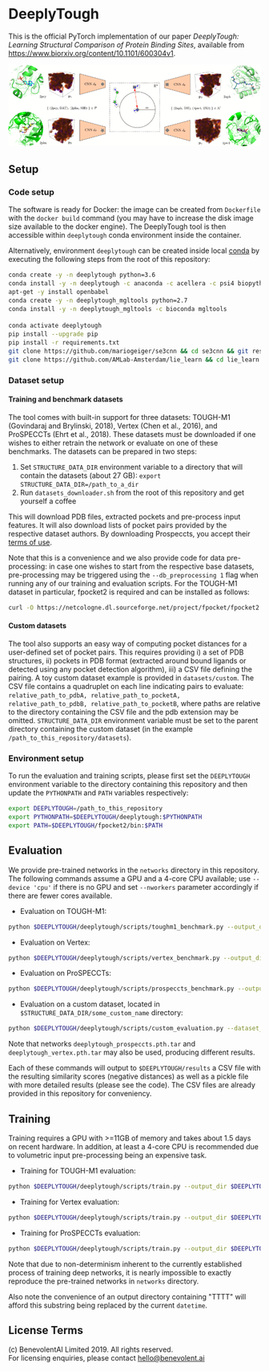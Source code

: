 # DeeplyTough

This is the official PyTorch implementation of our paper *DeeplyTough: Learning Structural Comparison of Protein Binding Sites*, available from <https://www.biorxiv.org/content/10.1101/600304v1>.

![DeeplyTough overview figure](overview.png?raw=true "DeeplyTough overview figure.")

## Setup

### Code setup

The software is ready for Docker: the image can be created from `Dockerfile` with the `docker build` command (you may have to increase the disk image size available to the docker engine). The DeeplyTough tool is then accessible within `deeplytough` conda environment inside the container.

Alternatively, environment `deeplytough` can be created inside local [conda](https://conda.io/en/latest/miniconda.html) by executing the following steps from the root of this repository: 

```bash
conda create -y -n deeplytough python=3.6
conda install -y -n deeplytough -c anaconda -c acellera -c psi4 biopython htmd=1.13.10
apt-get -y install openbabel
conda create -y -n deeplytough_mgltools python=2.7
conda install -y -n deeplytough_mgltools -c bioconda mgltools

conda activate deeplytough
pip install --upgrade pip
pip install -r requirements.txt
git clone https://github.com/mariogeiger/se3cnn && cd se3cnn && git reset --hard 6b976bea4ea17e1bd5655f0f030c6e2bb1637b57 && mv experiments se3cnn; sed -i "s/exclude=\['experiments\*'\]//g" setup.py && python setup.py install && cd .. && rm -rf se3cnn
git clone https://github.com/AMLab-Amsterdam/lie_learn && cd lie_learn && python setup.py install && cd .. && rm -rf lie_learn
```

### Dataset setup

#### Training and benchmark datasets

The tool comes with built-in support for three datasets: TOUGH-M1 (Govindaraj and Brylinski, 2018), Vertex (Chen et al., 2016), and ProSPECCTs (Ehrt et al., 2018). These datasets must be downloaded if one wishes to either retrain the network or evaluate on one of these benchmarks. The datasets can be prepared in two steps:

1. Set `STRUCTURE_DATA_DIR` environment variable to a directory that will contain the datasets (about 27 GB): `export STRUCTURE_DATA_DIR=/path_to_a_dir`
2. Run `datasets_downloader.sh` from the root of this repository and get yourself a coffee

This will download PDB files, extracted pockets and pre-process input features. It will also download lists of pocket pairs provided by the respective dataset authors. By downloading Prospeccts, you accept their [terms of use](http://www.ccb.tu-dortmund.de/ag-koch/prospeccts/license_en.pdf).

Note that this is a convenience and we also provide code for data pre-processing: in case one wishes to start from the respective base datasets, pre-processing may be triggered using the `--db_preprocessing 1` flag when running any of our training and evaluation scripts. For the TOUGH-M1 dataset in particular, fpocket2 is required and can be installed as follows:
```bash
curl -O https://netcologne.dl.sourceforge.net/project/fpocket/fpocket2.tar.gz && tar -xvzf fpocket2.tar.gz && rm fpocket2.tar.gz && cd fpocket2 && sed -i 's/\$(LFLAGS) \$\^ -o \$@/\$\^ -o \$@ \$(LFLAGS)/g' makefile && make && mv bin/fpocket bin/fpocket2 && mv bin/dpocket bin/dpocket2 && mv bin/mdpocket bin/mdpocket2 && mv bin/tpocket bin/tpocket2
```

#### Custom datasets

The tool also supports an easy way of computing pocket distances for a user-defined set of pocket pairs. This requires providing i) a set of PDB structures, ii) pockets in PDB format (extracted around bound ligands or detected using any pocket detection algorithm), iii) a CSV file defining the pairing. A toy custom dataset example is provided in `datasets/custom`. The CSV file contains a quadruplet on each line indicating pairs to evaluate: `relative_path_to_pdbA, relative_path_to_pocketA, relative_path_to_pdbB, relative_path_to_pocketB`, where paths are relative to the directory containing the CSV file and the pdb extension may be omitted. `STRUCTURE_DATA_DIR` environment variable must be set to the parent directory containing the custom dataset (in the example `/path_to_this_repository/datasets`).

### Environment setup

To run the evaluation and training scripts, please first set the `DEEPLYTOUGH` environment variable to the directory containing this repository and then update the `PYTHONPATH` and `PATH` variables respectively:
```bash
export DEEPLYTOUGH=/path_to_this_repository
export PYTHONPATH=$DEEPLYTOUGH/deeplytough:$PYTHONPATH
export PATH=$DEEPLYTOUGH/fpocket2/bin:$PATH
```

## Evaluation

We provide pre-trained networks in the `networks` directory in this repository. The following commands assume a GPU and a 4-core CPU available; use `--device 'cpu'` if there is no GPU and set `--nworkers` parameter accordingly if there are fewer cores available.

* Evaluation on TOUGH-M1: 
```bash
python $DEEPLYTOUGH/deeplytough/scripts/toughm1_benchmark.py --output_dir $DEEPLYTOUGH/results --device 'cuda:0' --nworkers 4 --net $DEEPLYTOUGH/networks/deeplytough_toughm1_test.pth.tar
```

* Evaluation on Vertex: 
```bash
python $DEEPLYTOUGH/deeplytough/scripts/vertex_benchmark.py --output_dir $DEEPLYTOUGH/results --device 'cuda:0' --nworkers 4 --net $DEEPLYTOUGH/networks/deeplytough_vertex.pth.tar
```

* Evaluation on ProSPECCTs: 
```bash
python $DEEPLYTOUGH/deeplytough/scripts/prospeccts_benchmark.py --output_dir $DEEPLYTOUGH/results --device 'cuda:0' --nworkers 4 --net $DEEPLYTOUGH/networks/deeplytough_prospeccts.pth.tar
```

* Evaluation on a custom dataset, located in `$STRUCTURE_DATA_DIR/some_custom_name` directory: 
```bash
python $DEEPLYTOUGH/deeplytough/scripts/custom_evaluation.py --dataset_subdir 'some_custom_name' --output_dir $DEEPLYTOUGH/results --device 'cuda:0' --nworkers 4 --net $DEEPLYTOUGH/networks/deeplytough_toughm1_test.pth.tar
```
Note that networks `deeplytough_prospeccts.pth.tar` and `deeplytough_vertex.pth.tar` may also be used, producing different results.

Each of these commands will output to `$DEEPLYTOUGH/results` a CSV file with the resulting similarity scores (negative distances) as well as a pickle file with more detailed results (please see the code). The CSV files are already provided in this repository for conveniency.


## Training

Training requires a GPU with >=11GB of memory and takes about 1.5 days on recent hardware. In addition, at least a 4-core CPU is recommended due to volumetric input pre-processing being an expensive task.

* Training for TOUGH-M1 evaluation: 
```bash
python $DEEPLYTOUGH/deeplytough/scripts/train.py --output_dir $DEEPLYTOUGH/results/TTTT_forTough --device 'cuda:0' --seed 7
```

* Training for Vertex evaluation:
```bash
python $DEEPLYTOUGH/deeplytough/scripts/train.py --output_dir $DEEPLYTOUGH/results/TTTT_forVertex --device 'cuda:0' --db_exclude_vertex 'uniprot' --db_split_strategy 'none'
```

* Training for ProSPECCTs evaluation:
```bash
python $DEEPLYTOUGH/deeplytough/scripts/train.py --output_dir $DEEPLYTOUGH/results/TTTT_forProspeccts --device 'cuda:0' --db_exclude_prospeccts 'uniprot' --db_split_strategy 'none'
```

Note that due to non-determinism inherent to the currently established process of training deep networks, it is nearly impossible to exactly reproduce the pre-trained networks in `networks` directory.

Also note the convenience of an output directory containing "TTTT" will afford this substring being replaced by the current `datetime`.

## License Terms

(c) BenevolentAI Limited 2019. All rights reserved.<br>
For licensing enquiries, please contact hello@benevolent.ai
